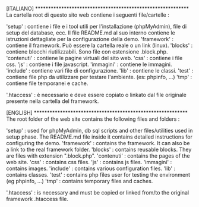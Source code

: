 [ITALIANO] ***********************************************************
La cartella root di questo sito web contiene i seguenti file/cartelle :

'setup' : contiene i file e i tool utili per l'installazione (phpMyAdmin), file di setup
del database, ecc. 
Il file README.md al suo interno contiene le istruzioni dettagliate per la configurazione
della demo.
'framework' : contiene il framework. Può essere la cartella reale o un link (linux).
'blocks' : contiene blocchi riutilizzabili. Sono file con estensione .block.php.
'contenuti' : contiene le pagine virtuali del sito web.
'css' : contiene i file css.
'js' : contiene i file javascript.
'immagini' : contiene le immagini.
'include' : contiene vari file di configurazione.
'lib' : contiene le classi.
'test' : contiene file php da utilizzare per testare l'ambiente. (es: phpinfo, ...)
'tmp' : contiene file temporanei e cache.

'.htaccess' : è necessario e deve essere copiato o linkato dal file originale presente
nella cartella del framework.

[ENGLISH] ***********************************************************
The root folder of the web site contains the following files and folders :

'setup' : used for phpMyAdmin, db sql scripts and other files/utilities used in setup phase.
The README.md file inside it contains detailed instructions for configuring the demo.
'framework' : contains the framework. It can also be a link to the real framework folder.
'blocks' : contains reusable blocks. They are files with extension ".block.php".
'contenuti' : contains the pages of the web site.
'css' : contains css files.
'js' : contains js files.
'immagini' : contains images.
'include' : contains various configuration files.
'lib' : contains classes.
'test' : contains php files user for testing the environment (eg phpinfo, ...)
'tmp' : contains temporary files and caches.

'.htaccess' : is necessary and must be copied or linked from/to the original framework .htaccess
file.